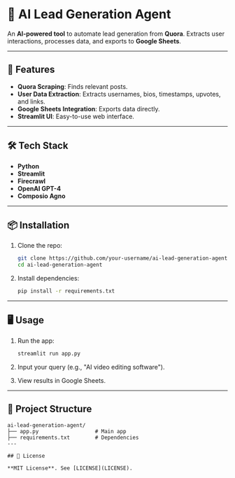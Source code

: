 # 🎯 AI Lead Generation Agent

An **AI-powered tool** to automate lead generation from **Quora**. Extracts user interactions, processes data, and exports to **Google Sheets**.

---

## 🚀 Features

- **Quora Scraping**: Finds relevant posts.
- **User Data Extraction**: Extracts usernames, bios, timestamps, upvotes, and links.
- **Google Sheets Integration**: Exports data directly.
- **Streamlit UI**: Easy-to-use web interface.

---

## 🛠️ Tech Stack

- **Python**
- **Streamlit**
- **Firecrawl**
- **OpenAI GPT-4**
- **Composio Agno**

---

## 📦 Installation

1. Clone the repo:
   ```bash
   git clone https://github.com/your-username/ai-lead-generation-agent.git
   cd ai-lead-generation-agent
   ```

2. Install dependencies:
   ```bash
   pip install -r requirements.txt
---

## 🖥️ Usage

1. Run the app:
   ```bash
   streamlit run app.py
   ```

2. Input your query (e.g., "AI video editing software").
3. View results in Google Sheets.

---

## 📂 Project Structure

```
ai-lead-generation-agent/
├── app.py                  # Main app
├── requirements.txt        # Dependencies
---

## 📜 License

**MIT License**. See [LICENSE](LICENSE).


